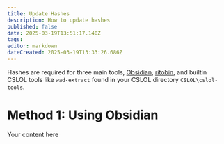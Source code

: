 ```yaml
---
title: Update Hashes
description: How to update hashes
published: false
date: 2025-03-19T13:51:17.140Z
tags: 
editor: markdown
dateCreated: 2025-03-19T13:33:26.686Z
---
```


Hashes are required for three main tools, [Obsidian](https://github.com/Crauzer/Obsidian), [ritobin](/core-guides/tools/rito-bin), and builtin CSLOL tools like `wad-extract` found in your CSLOL directory `CSLOL\cslol-tools`.

# Method 1: Using Obsidian
Your content here